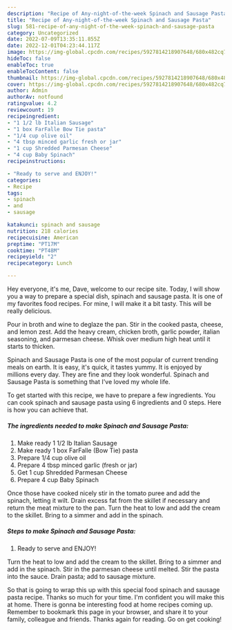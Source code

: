 ```yaml
---
description: "Recipe of Any-night-of-the-week Spinach and Sausage Pasta"
title: "Recipe of Any-night-of-the-week Spinach and Sausage Pasta"
slug: 581-recipe-of-any-night-of-the-week-spinach-and-sausage-pasta
category: Uncategorized
date: 2022-07-09T13:35:11.855Z
date: 2022-12-01T04:23:44.117Z
image: https://img-global.cpcdn.com/recipes/5927814218907648/680x482cq70/spinach-and-sausage-pasta-recipe-main-photo.jpg
hideToc: false
enableToc: true
enableTocContent: false
thumbnail: https://img-global.cpcdn.com/recipes/5927814218907648/680x482cq70/spinach-and-sausage-pasta-recipe-main-photo.jpg
cover: https://img-global.cpcdn.com/recipes/5927814218907648/680x482cq70/spinach-and-sausage-pasta-recipe-main-photo.jpg
author: Admin
authorAv: notfound
ratingvalue: 4.2
reviewcount: 19
recipeingredient:
- "1 1/2 lb Italian Sausage"
- "1 box FarFalle Bow Tie pasta"
- "1/4 cup olive oil"
- "4 tbsp minced garlic fresh or jar"
- "1 cup Shredded Parmesan Cheese"
- "4 cup Baby Spinach"
recipeinstructions:

- "Ready to serve and ENJOY!"
categories:
- Recipe
tags:
- spinach
- and
- sausage

katakunci: spinach and sausage 
nutrition: 218 calories
recipecuisine: American
preptime: "PT17M"
cooktime: "PT48M"
recipeyield: "2"
recipecategory: Lunch

---
```



Hey everyone, it's me, Dave, welcome to our recipe site. Today, I will show you a way to prepare a special dish, spinach and sausage pasta. It is one of my favorites food recipes. For mine, I will make it a bit tasty. This will be really delicious.

Pour in broth and wine to deglaze the pan. Stir in the cooked pasta, cheese, and lemon zest. Add the heavy cream, chicken broth, garlic powder, italian seasoning, and parmesan cheese. Whisk over medium high heat until it starts to thicken.

Spinach and Sausage Pasta is one of the most popular of current trending meals on earth. It is easy, it's quick, it tastes yummy. It is enjoyed by millions every day. They are fine and they look wonderful. Spinach and Sausage Pasta is something that I've loved my whole life.


To get started with this recipe, we have to prepare a few ingredients. You can cook spinach and sausage pasta using 6 ingredients and 0 steps. Here is how you can achieve that.

<!--inarticleads1-->

##### The ingredients needed to make Spinach and Sausage Pasta:

1. Make ready 1 1/2 lb Italian Sausage
1. Make ready 1 box FarFalle (Bow Tie) pasta
1. Prepare 1/4 cup olive oil
1. Prepare 4 tbsp minced garlic (fresh or jar)
1. Get 1 cup Shredded Parmesan Cheese
1. Prepare 4 cup Baby Spinach


Once those have cooked nicely stir in the tomato puree and add the spinach, letting it wilt. Drain excess fat from the skillet if necessary and return the meat mixture to the pan. Turn the heat to low and add the cream to the skillet. Bring to a simmer and add in the spinach. 

<!--inarticleads2-->

##### Steps to make Spinach and Sausage Pasta:


1. Ready to serve and ENJOY!

Turn the heat to low and add the cream to the skillet. Bring to a simmer and add in the spinach. Stir in the parmesan cheese until melted. Stir the pasta into the sauce. Drain pasta; add to sausage mixture. 

So that is going to wrap this up with this special food spinach and sausage pasta recipe. Thanks so much for your time. I'm confident you will make this at home. There is gonna be interesting food at home recipes coming up. Remember to bookmark this page in your browser, and share it to your family, colleague and friends. Thanks again for reading. Go on get cooking!

